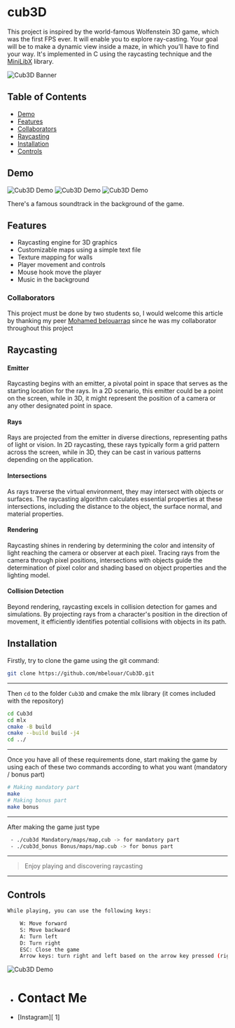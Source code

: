 # cub3D
This project is inspired by the world-famous Wolfenstein 3D game, which was the first FPS ever. It will enable you to explore ray-casting. Your goal will be to make a dynamic view inside a maze, in which you’ll have to find your way. It's implemented in C using the raycasting technique and the [MiniLibX](https://github.com/codam-coding-college/MLX42) library.

![Cub3D Banner](https://i.postimg.cc/W3vSvvBL/CUB3-D-website-logo.png)

## Table of Contents

- [Demo](#demo)
- [Features](#features)
- [Collaborators](#collaborators)
- [Raycasting](#raycasting)
- [Installation](#installation)
- [Controls](#controls)

## Demo

![Cub3D Demo](https://i.postimg.cc/fThmLCyZ/Screen-Shot-2023-12-13-at-9-52-48-PM.png)
![Cub3D Demo](https://i.postimg.cc/zvV1nK0k/Screen-Shot-2023-12-14-at-4-52-36-PM.png)
![Cub3D Demo](https://i.postimg.cc/fWjHKJ6c/Screen-Shot-2023-12-14-at-4-53-57-PM.png)

There's a famous soundtrack in the background of the game.

## Features

- Raycasting engine for 3D graphics
- Customizable maps using a simple text file
- Texture mapping for walls
- Player movement and controls
- Mouse hook move the player
- Music in the background

### Collaborators
This project must be done by two students so, I would welcome this article by thanking my peer [Mohamed belouarraq](https://github.com/mbelouar) since he was my collaborator throughout this project

## Raycasting

#### Emitter
Raycasting begins with an emitter, a pivotal point in space that serves as the starting location for the rays. In a 2D scenario, this emitter could be a point on the screen, while in 3D, it might represent the position of a camera or any other designated point in space.

#### Rays
Rays are projected from the emitter in diverse directions, representing paths of light or vision. In 2D raycasting, these rays typically form a grid pattern across the screen, while in 3D, they can be cast in various patterns depending on the application.

#### Intersections
As rays traverse the virtual environment, they may intersect with objects or surfaces. The raycasting algorithm calculates essential properties at these intersections, including the distance to the object, the surface normal, and material properties.

#### Rendering
Raycasting shines in rendering by determining the color and intensity of light reaching the camera or observer at each pixel. Tracing rays from the camera through pixel positions, intersections with objects guide the determination of pixel color and shading based on object properties and the lighting model.

#### Collision Detection
Beyond rendering, raycasting excels in collision detection for games and simulations. By projecting rays from a character's position in the direction of movement, it efficiently identifies potential collisions with objects in its path.


## Installation

Firstly, try to clone the game using the git command:

```sh
git clone https://github.com/mbelouar/Cub3D.git
```
---
Then `cd` to the folder `Cub3D` and cmake the mlx library (it comes included with the repository)

```sh
cd Cub3d
cd mlx
cmake -B build
cmake --build build -j4
cd ../
```
---
Once you have all of these requirements done, start making the game by using each of these two commands according to what you want (mandatory / bonus part)

```sh
# Making mandatory part
make
# Making bonus part
make bonus
```
---
After making the game just type

```sh
 - ./cub3d Mandatory/maps/map,cub -> for mandatory part
 - ./cub3d_bonus Bonus/maps/map.cub -> for bonus part

```
---
> Enjoy playing and discovering raycasting
---

## Controls

```sh
While playing, you can use the following keys:

    W: Move forward
    S: Move backward
    A: Turn left
    D: Turn right
    ESC: Close the game
    Arrow keys: turn right and left based on the arrow key pressed (right key or left key)
```

![Cub3D Demo](https://i.postimg.cc/MpWDZQms/Screen-Shot-2023-12-13-at-8-23-55-PM.png)

- # **Contact Me**

* [Instagram][ 1]

[_1]: https://www.instagram.com/moelalj




